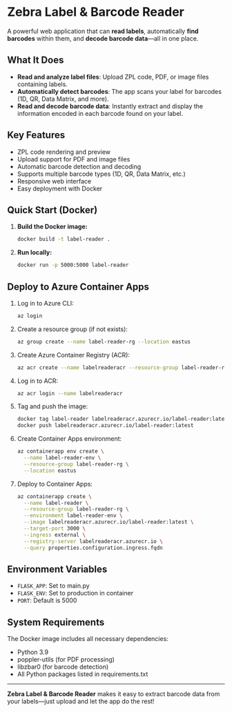 # Zebra Label & Barcode Reader

A powerful web application that can **read labels**, automatically **find barcodes** within them, and **decode barcode data**—all in one place.

## What It Does

- **Read and analyze label files**: Upload ZPL code, PDF, or image files containing labels.
- **Automatically detect barcodes**: The app scans your label for barcodes (1D, QR, Data Matrix, and more).
- **Read and decode barcode data**: Instantly extract and display the information encoded in each barcode found on your label.

## Key Features

- ZPL code rendering and preview
- Upload support for PDF and image files
- Automatic barcode detection and decoding
- Supports multiple barcode types (1D, QR, Data Matrix, etc.)
- Responsive web interface
- Easy deployment with Docker

## Quick Start (Docker)

1. **Build the Docker image:**
   ```bash
   docker build -t label-reader .
   ```

2. **Run locally:**
   ```bash
   docker run -p 5000:5000 label-reader
   ```

## Deploy to Azure Container Apps

1. Log in to Azure CLI:
   ```bash
   az login
   ```

2. Create a resource group (if not exists):
   ```bash
   az group create --name label-reader-rg --location eastus
   ```

3. Create Azure Container Registry (ACR):
   ```bash
   az acr create --name labelreaderacr --resource-group label-reader-rg --sku Basic --admin-enabled true
   ```

4. Log in to ACR:
   ```bash
   az acr login --name labelreaderacr
   ```

5. Tag and push the image:
   ```bash
   docker tag label-reader labelreaderacr.azurecr.io/label-reader:latest
   docker push labelreaderacr.azurecr.io/label-reader:latest
   ```

6. Create Container Apps environment:
   ```bash
   az containerapp env create \
     --name label-reader-env \
     --resource-group label-reader-rg \
     --location eastus
   ```

7. Deploy to Container Apps:
   ```bash
   az containerapp create \
     --name label-reader \
     --resource-group label-reader-rg \
     --environment label-reader-env \
     --image labelreaderacr.azurecr.io/label-reader:latest \
     --target-port 3000 \
     --ingress external \
     --registry-server labelreaderacr.azurecr.io \
     --query properties.configuration.ingress.fqdn
   ```

## Environment Variables

- `FLASK_APP`: Set to main.py
- `FLASK_ENV`: Set to production in container
- `PORT`: Default is 5000

## System Requirements

The Docker image includes all necessary dependencies:
- Python 3.9
- poppler-utils (for PDF processing)
- libzbar0 (for barcode detection)
- All Python packages listed in requirements.txt

---

**Zebra Label & Barcode Reader** makes it easy to extract barcode data from your labels—just upload and let the app do the rest!
